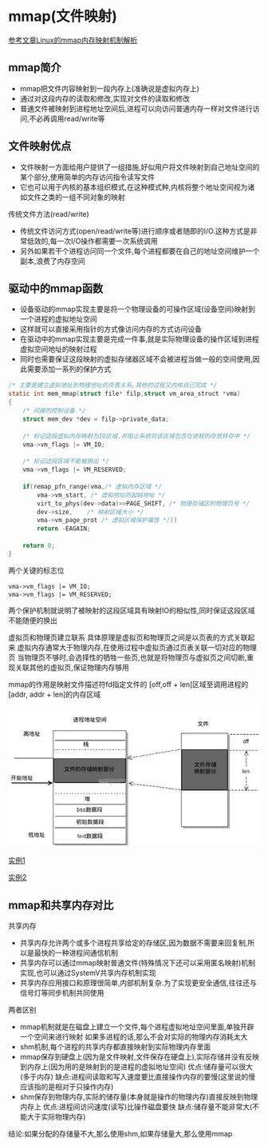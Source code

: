 # mmap(文件映射)

[参考文章Linux的mmap内存映射机制解析](https://blog.csdn.net/zqixiao_09/article/details/51088478)

## mmap简介

- mmap把文件内容映射到一段内存上(准确说是虚拟内存上)
- 通过对这段内存的读取和修改,实现对文件的读取和修改
- 普通文件被映射到进程地址空间后,进程可以向访问普通内存一样对文件进行访问,不必再调用read/write等

## 文件映射优点

- 文件映射一方面给用户提供了一组措施,好似用户将文件映射到自己地址空间的某个部分,使用简单的内存访问指令读写文件
- 它也可以用于内核的基本组织模式,在这种模式种,内核将整个地址空间视为诸如文件之类的一组不同对象的映射

传统文件方法(read/write)
- 传统文件访问方式(open/read/write等)进行顺序或者随即的I/O.这种方式是非常低效的,每一次I/O操作都需要一次系统调用
- 另外如果若干个进程访问同一个文件,每个进程都要在自己的地址空间维护一个副本,浪费了内存空间

## 驱动中的mmap函数

- 设备驱动的mmap实现主要是将一个物理设备的可操作区域(设备空间)映射到一个进程的虚拟地址空间
- 这样就可以直接采用指针的方式像访问内存的方式访问设备
- 在驱动中的mmap实现主要是完成一件事,就是实际物理设备的操作区域到进程虚拟空间地址的映射过程
- 同时也需要保证这段映射的虚拟存储器区域不会被进程当做一般的空间使用,因此需要添加一系列的保护方式

```c
/* 主要是建立虚拟地址到物理地址的页表关系,其他的过程又内核自己完成 */
static int mem_mmap(struct file* filp,struct vm_area_struct *vma)
{
    /* 间接的控制设备 */
    struct mem_dev *dev = filp->private_data;

    /* 标记这段虚拟内存映射为IO区域,并阻止系统将该区域包含在进程的存放转存中 */
    vma->vm_flags |= VM_IO;

    /* 标记这段区域不能被换出 */
    vma->vm_flags |= VM_RESERVED;

    if(remap_pfn_range(vma,/* 虚拟内存区域 */
        vma->vm_start, /* 虚拟地址的起始地址 */
        virt_to_phys(dev->data)>>PAGE_SHIFT, /* 物理存储区的物理页号 */
		dev->size,    /* 映射区域大小 */
        vma->vm_page_prot /* 虚拟区域保护属性 */))
        return -EAGAIN;

    return 0;
}
```

两个关键的标志位

	vma->vm_flags |= VM_IO;
	vma->vm_flags |= VM_RESERVED;

两个保护机制就说明了被映射的这段区域具有映射IO的相似性,同时保证这段区域不能随便的换出

虚拟页和物理页建立联系
具体原理是虚拟页和物理页之间是以页表的方式关联起来
虚拟内存通常大于物理内存,在使用过程中虚拟页通过页表关联一切对应的物理页
当物理页不够时,会选择性的牺牲一些页,也就是将物理页与虚拟页之间切断,重现关联其他的虚拟页,保证物理内存够用

mmap的作用是映射文件描述符fd指定文件的 [off,off + len]区域至调用进程的[addr, addr + len]的内存区域

![mmap](./mmap.png)

[实例1](./mmap1.c)

[实例2](./mmap2.c)

## mmap和共享内存对比

共享内存

- 共享内存允许两个或多个进程共享给定的存储区,因为数据不需要来回复制,所以是最快的一种进程间通信机制
- 共享内存可以通过mmap映射普通文件(特殊情况下还可以采用匿名映射)机制实现,也可以通过SystemV共享内存机制实现
- 共享内存应用接口和原理很简单,内部机制复杂.为了实现更安全通信,往往还与信号灯等同步机制共同使用

两者区别
- mmap机制就是在磁盘上建立一个文件,每个进程虚拟地址空间里面,单独开辟一个空间来进行映射
	如果多进程的话,那么不会对实际的物理内存消耗太大
- shm机制,每个进程的共享内存都直接映射到实际物理内存里面
- mmap保存到硬盘上(因为是文件映射,文件保存在硬盘上),实际存储并没有反映到内存上(因为用的是映射到的是进程的虚拟地址空间)
	优点:储存量可以很大(多于内存)
	缺点:进程间读取和写入速度要比直接操作内存的要慢(这里说的慢应该指的是相对于只操作内存)
- shm保存到物理内存,实际的储存量(本身就是操作的物理内存)直接反映到物理内存上
	优点:进程间访问速度(读写)比操作磁盘要快
	缺点:储存量不能非常大(不能大于实际物理内存)

结论:如果分配的存储量不大,那么使用shm,如果存储量大,那么使用mmap
